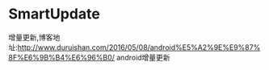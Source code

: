 # SmartUpdate
增量更新,博客地址:http://www.duruishan.com/2016/05/08/android%E5%A2%9E%E9%87%8F%E6%9B%B4%E6%96%B0/
android增量更新
